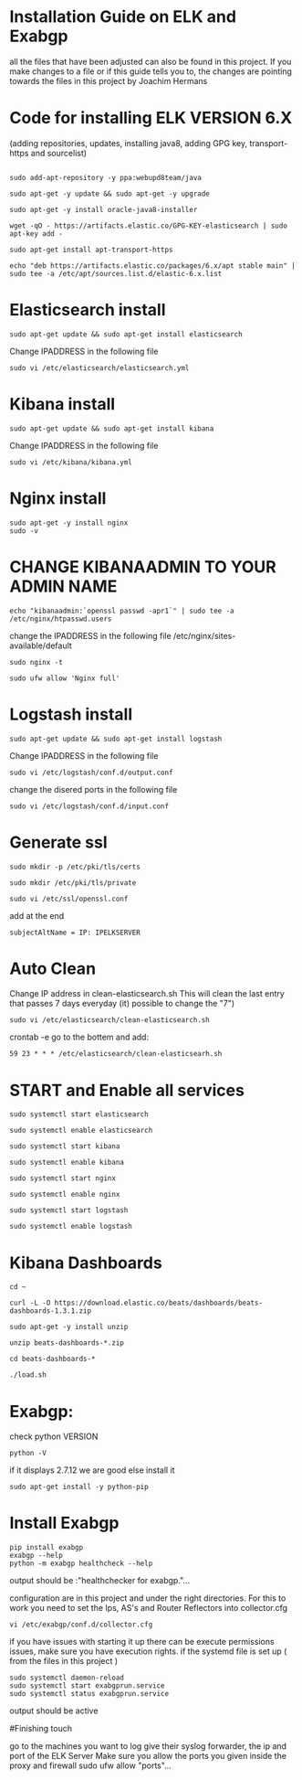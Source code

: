 # Installation Guide on ELK and Exabgp
all the files that have been adjusted can also be found in this project.
 If you make changes to a file or if this guide tells you to, the changes are pointing towards the files in this project
 by Joachim Hermans

# Code for installing ELK VERSION 6.X
(adding repositories, updates, installing java8, adding GPG key, transport-https and sourcelist)
```

sudo add-apt-repository -y ppa:webupd8team/java

sudo apt-get -y update && sudo apt-get -y upgrade

sudo apt-get -y install oracle-java8-installer

wget -qO - https://artifacts.elastic.co/GPG-KEY-elasticsearch | sudo apt-key add -

sudo apt-get install apt-transport-https

echo "deb https://artifacts.elastic.co/packages/6.x/apt stable main" | sudo tee -a /etc/apt/sources.list.d/elastic-6.x.list
```

# Elasticsearch install
```
sudo apt-get update && sudo apt-get install elasticsearch
```
Change IPADDRESS in the following file
```
sudo vi /etc/elasticsearch/elasticsearch.yml
```
# Kibana install
```
sudo apt-get update && sudo apt-get install kibana
```
Change IPADDRESS in the following file
```
sudo vi /etc/kibana/kibana.yml
```
# Nginx install
```
sudo apt-get -y install nginx
sudo -v
```
# CHANGE KIBANAADMIN TO YOUR ADMIN NAME
```
echo "kibanaadmin:`openssl passwd -apr1`" | sudo tee -a /etc/nginx/htpasswd.users
```
change the IPADDRESS in the following file
/etc/nginx/sites-available/default
```
sudo nginx -t

sudo ufw allow 'Nginx full'
```

# Logstash install
```
sudo apt-get update && sudo apt-get install logstash
```
Change IPADDRESS in the following file
```
sudo vi /etc/logstash/conf.d/output.conf
```

change the disered ports in the following file
```
sudo vi /etc/logstash/conf.d/input.conf
```
# Generate ssl
```
sudo mkdir -p /etc/pki/tls/certs

sudo mkdir /etc/pki/tls/private

sudo vi /etc/ssl/openssl.conf
```

add at the end
```
subjectAltName = IP: IPELKSERVER
```
# Auto Clean
Change IP address in clean-elasticsearch.sh
This will clean the last entry that passes 7 days everyday (it) possible to change the "7")
```
sudo vi /etc/elasticsearch/clean-elasticsearch.sh
```
crontab -e
go to the bottem and add: 
```
59 23 * * * /etc/elasticsearch/clean-elasticsearh.sh
```
# START and Enable all services
```
sudo systemctl start elasticsearch

sudo systemctl enable elasticsearch

sudo systemctl start kibana

sudo systemctl enable kibana

sudo systemctl start nginx

sudo systemctl enable nginx

sudo systemctl start logstash

sudo systemctl enable logstash
```
# Kibana Dashboards
```
cd ~

curl -L -O https://download.elastic.co/beats/dashboards/beats-dashboards-1.3.1.zip

sudo apt-get -y install unzip

unzip beats-dashboards-*.zip

cd beats-dashboards-*

./load.sh
```
# Exabgp:

check python VERSION
```
python -V
```
if it displays 2.7.12 we are good
else install it
```
sudo apt-get install -y python-pip
```
# Install Exabgp
```
pip install exabgp
exabgp --help
python -m exabgp healthcheck --help
```
output should be :"healthchecker for exabgp."...

configuration are in this project and under the right directories.
For this to work you need to set the Ips, AS's and Router Reflectors into collector.cfg
```
vi /etc/exabgp/conf.d/collector.cfg
```
if you have issues with starting it up there can be execute permissions issues, make sure you have execution rights.
if the systemd file is set up ( from the files in this project )

```
sudo systemctl daemon-reload
sudo systemctl start exabgprun.service
sudo systemctl status exabgprun.service
```
output should be active

#Finishing touch

go to the machines you want to log 
give their syslog forwarder, the ip and port of the ELK Server
Make sure you allow the ports you given inside the proxy and firewall
sudo ufw allow "ports"...
